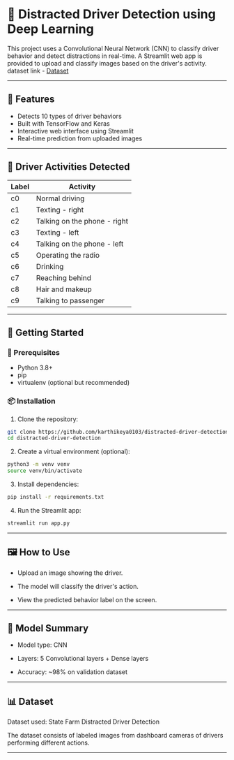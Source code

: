 # 🚗 Distracted Driver Detection using Deep Learning

This project uses a Convolutional Neural Network (CNN) to classify driver behavior and detect distractions in real-time. A Streamlit web app is provided to upload and classify images based on the driver's activity.
dataset link - [Dataset](https://www.kaggle.com/datasets/rightway11/state-farm-distracted-driver-detection)

---

## 📌 Features

- Detects 10 types of driver behaviors
- Built with TensorFlow and Keras
- Interactive web interface using Streamlit
- Real-time prediction from uploaded images
---

## 🧠 Driver Activities Detected

| Label | Activity                      |
|-------|-------------------------------|
| c0    | Normal driving                |
| c1    | Texting - right               |
| c2    | Talking on the phone - right |
| c3    | Texting - left                |
| c4    | Talking on the phone - left  |
| c5    | Operating the radio           |
| c6    | Drinking                      |
| c7    | Reaching behind               |
| c8    | Hair and makeup               |
| c9    | Talking to passenger          |

---


## 🚀 Getting Started

### 🔧 Prerequisites

- Python 3.8+
- pip
- virtualenv (optional but recommended)

### 📦 Installation

1. Clone the repository:

```bash
git clone https://github.com/karthikeya0103/distracted-driver-detection.git
cd distracted-driver-detection
```

2. Create a virtual environment (optional):
```bash
python3 -m venv venv
source venv/bin/activate
```

3. Install dependencies:
```bash
pip install -r requirements.txt
```

4. Run the Streamlit app:
```bash
streamlit run app.py
```

---

## 🖼️ How to Use
- Upload an image showing the driver.

- The model will classify the driver's action.

- View the predicted behavior label on the screen.

---

## 🧠 Model Summary
- Model type: CNN

- Layers: 5 Convolutional layers + Dense layers

- Accuracy: ~98% on validation dataset

---

## 📊 Dataset
Dataset used: State Farm Distracted Driver Detection

The dataset consists of labeled images from dashboard cameras of drivers performing different actions.

---